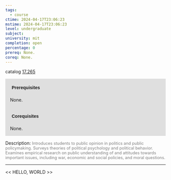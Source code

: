 ```yaml
---
tags:
  - course
ctime: 2024-04-17T23:06:23
mstime: 2024-04-17T23:06:23
level: undergraduate
subject: 
university: mit
completion: open
percentage: 0
prereq: None.
coreq: None.
---
```


catalog [17.265](http://student.mit.edu/catalog/m17a.html#17.265)

<span style="display: block; padding: 15px; background-color: rgb(100, 100, 100, 0.2);"><font id="m_prereq1562_0" style="display: block; font-family: Arial, sans-serif; font-weight: bold; padding: 5px">Prerequisites</font><br><span id="prereq1562_0">None.</span></span>
<span style="display: block; padding: 15px; background-color: rgb(100, 100, 100, 0.2);"><font id="m_coreq1562_0" style="display: block; font-family: Arial, sans-serif; font-weight: bold; padding: 5px">Corequisites</font><br><span id="coreq1562_0">None.</span></span>

<font style="">Description:</font>
<font style="color: grey; font-size: 0.8rem;">Introduces students to public opinion in politics and public policymaking. Surveys theories of political psychology and political behavior. Examines empirical research on public understanding of and attitudes towards important issues, including war, economic and social policies, and moral questions.</font>



---

<< HELLO, WORLD >>

